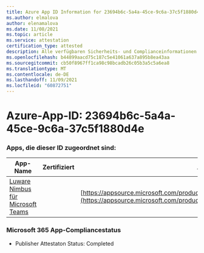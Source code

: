 ```yaml
---
title: Azure App ID Information for 23694b6c-5a4a-45ce-9c6a-37c5f1880d4e
ms.author: elmalova
author: elenamalova
ms.date: 11/08/2021
ms.topic: article
ms.service: attestation
certification_type: attested
description: Alle verfügbaren Sicherheits- und Complianceinformationen für 23694b6c-5a4a-45ce-9c6a-37c5f1880d4e.
ms.openlocfilehash: b44899aacd75c187c5e41061a637a895b8ea43aa
ms.sourcegitcommit: cb50f8967ff1ca98c98bcadb26c05b3a5c5a6ea8
ms.translationtype: MT
ms.contentlocale: de-DE
ms.lasthandoff: 11/09/2021
ms.locfileid: "60872751"
---
```

# <a name="azure-app-id-23694b6c-5a4a-45ce-9c6a-37c5f1880d4e"></a>Azure-App-ID: 23694b6c-5a4a-45ce-9c6a-37c5f1880d4e


### <a name="apps-associated-with-this-id"></a>Apps, die dieser ID zugeordnet sind:
| **App-Name** | **Zertifiziert** | **Ansicht in AppSource** |
|--------------|---------------|-----------------------|
| [Luware Nimbus für Microsoft Teams](https://docs.microsoft.com/microsoft-365-app-certification/forward/luwareagzurich.advanced_routing_azure_marketplace) |  | [https://appsource.microsoft.com/product/office/luwareagzurich.advanced_routing_azure_marketplace](https://appsource.microsoft.com/product/office/luwareagzurich.advanced_routing_azure_marketplace) |

### <a name="microsoft-365-app-compliance-status"></a>Microsoft 365 App-Compliancestatus
- Publisher Attestaton Status: Completed
